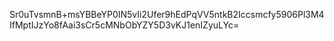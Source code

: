 Sr0uTvsmnB+msYBBeYP0IN5vIi2Ufer9hEdPqVV5ntkB2Iccsmcfy5906Pl3M4IfMptIJzYo8fAai3sCr5cMNbObYZY5D3vKJ1enIZyuLYc=